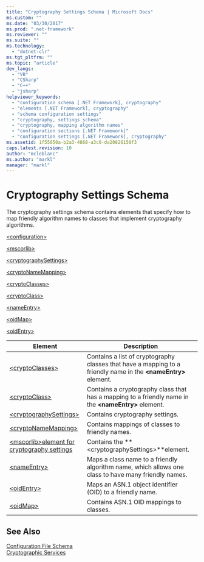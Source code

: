 ```yaml
---
title: "Cryptography Settings Schema | Microsoft Docs"
ms.custom: ""
ms.date: "03/30/2017"
ms.prod: ".net-framework"
ms.reviewer: ""
ms.suite: ""
ms.technology: 
  - "dotnet-clr"
ms.tgt_pltfrm: ""
ms.topic: "article"
dev_langs: 
  - "VB"
  - "CSharp"
  - "C++"
  - "jsharp"
helpviewer_keywords: 
  - "configuration schema [.NET Framework], cryptography"
  - "elements [.NET Framework], cryptography"
  - "schema configuration settings"
  - "cryptography, settings schema"
  - "cryptography, mapping algorithm names"
  - "configuration sections [.NET Framework]"
  - "configuration settings [.NET Framework], cryptography"
ms.assetid: 1f55050a-b2a3-4868-a3c0-da20826150f3
caps.latest.revision: 10
author: "mcleblanc"
ms.author: "markl"
manager: "markl"
---
```

# Cryptography Settings Schema
The cryptography settings schema contains elements that specify how to map friendly algorithm names to classes that implement cryptography algorithms.  
  
 [\<configuration>](../../../../../docs/framework/configure-apps/file-schema/configuration-element.md)  
  
 [\<mscorlib>](../../../../../docs/framework/configure-apps/file-schema/cryptography/mscorlib-element-for-cryptography-settings.md)  
  
 [\<cryptographySettings>](../../../../../docs/framework/configure-apps/file-schema/cryptography/cryptographysettings-element.md)  
  
 [\<cryptoNameMapping>](../../../../../docs/framework/configure-apps/file-schema/cryptography/cryptonamemapping-element.md)  
  
 [\<cryptoClasses>](../../../../../docs/framework/configure-apps/file-schema/cryptography/cryptoclasses-element.md)  
  
 [\<cryptoClass>](../../../../../docs/framework/configure-apps/file-schema/cryptography/cryptoclass-element.md)  
  
 [\<nameEntry>](../../../../../docs/framework/configure-apps/file-schema/cryptography/nameentry-element.md)  
  
 [\<oidMap>](../../../../../docs/framework/configure-apps/file-schema/cryptography/oidmap-element.md)  
  
 [\<oidEntry>](../../../../../docs/framework/configure-apps/file-schema/cryptography/oidentry-element.md)  
  
|Element|Description|  
|-------------|-----------------|  
|[\<cryptoClasses>](../../../../../docs/framework/configure-apps/file-schema/cryptography/cryptoclasses-element.md)|Contains a list of cryptography classes that have a mapping to a friendly name in the **\<nameEntry>** element.|  
|[\<cryptoClass>](../../../../../docs/framework/configure-apps/file-schema/cryptography/cryptoclass-element.md)|Contains a cryptography class that has a mapping to a friendly name in the **\<nameEntry>** element.|  
|[\<cryptographySettings>](../../../../../docs/framework/configure-apps/file-schema/cryptography/cryptographysettings-element.md)|Contains cryptography settings.|  
|[\<cryptoNameMapping>](../../../../../docs/framework/configure-apps/file-schema/cryptography/cryptonamemapping-element.md)|Contains mappings of classes to friendly names.|  
|[\<mscorlib>element for cryptography settings](../../../../../docs/framework/configure-apps/file-schema/cryptography/mscorlib-element-for-cryptography-settings.md)|Contains the **\<cryptographySettings>**element.|  
|[\<nameEntry>](../../../../../docs/framework/configure-apps/file-schema/cryptography/nameentry-element.md)|Maps a class name to a friendly algorithm name, which allows one class to have many friendly names.|  
|[\<oidEntry>](../../../../../docs/framework/configure-apps/file-schema/cryptography/oidentry-element.md)|Maps an ASN.1 object identifier (OID) to a friendly name.|  
|[\<oidMap>](../../../../../docs/framework/configure-apps/file-schema/cryptography/oidmap-element.md)|Contains ASN.1 OID mappings to classes.|  
  
## See Also  
 [Configuration File Schema](../../../../../docs/framework/configure-apps/file-schema/index.md)   
 [Cryptographic Services](../../../../../docs/standard/security/cryptographic-services.md)